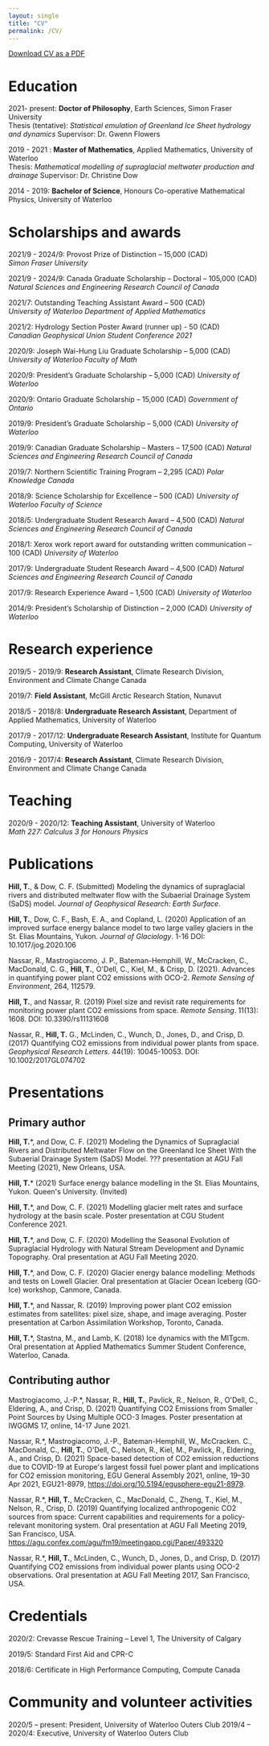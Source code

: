 ```yaml
---
layout: single
title: "CV"
permalink: /CV/
---
```


[Download CV as a PDF](/assets/hill_tim_CV.pdf)

# Education
2021- present: **Doctor of Philosophy**, Earth Sciences, Simon Fraser University\
Thesis (tentative): *Statistical emulation of Greenland Ice Sheet hydrology and dynamics*
Supervisor: Dr. Gwenn Flowers

2019 - 2021 : **Master of Mathematics**, Applied Mathematics, University of Waterloo\
Thesis: *Mathematical modelling of supraglacial meltwater production and drainage*
Supervisor: Dr. Christine Dow

2014 - 2019: **Bachelor of Science**, Honours Co-operative Mathematical Physics, University of Waterloo

# Scholarships and awards
2021/9 - 2024/9: Provost Prize of Distinction – 15,000 (CAD)\
*Simon Fraser University*

2021/9 - 2024/9: Canada Graduate Scholarship – Doctoral – 105,000 (CAD)\
*Natural Sciences and Engineering Research Council of Canada*

2021/7: Outstanding Teaching Assistant Award – 500 (CAD)\
*University of Waterloo Department of Applied Mathematics*

2021/2: Hydrology Section Poster Award (runner up) - 50 (CAD)\
*Canadian Geophysical Union Student Conference 2021*

2020/9: Joseph Wai-Hung Liu Graduate Scholarship – 5,000 (CAD)
*University of Waterloo Faculty of Math*

2020/9: President’s Graduate Scholarship – 5,000 (CAD)
*University of Waterloo*

2020/9: Ontario Graduate Scholarship – 15,000 (CAD)
*Government of Ontario*

2019/9: President’s Graduate Scholarship – 5,000 (CAD)
*University of Waterloo*

2019/9: Canadian Graduate Scholarship – Masters – 17,500 (CAD)
*Natural Sciences and Engineering Research Council of Canada*

2019/7: Northern Scientific Training Program – 2,295 (CAD)
*Polar Knowledge Canada*

2018/9: Science Scholarship for Excellence – 500 (CAD)
*University of Waterloo Faculty of Science*

2018/5: Undergraduate Student Research Award – 4,500 (CAD)
*Natural Sciences and Engineering Research Council of Canada*

2018/1: Xerox work report award for outstanding written communication – 100 (CAD)
*University of Waterloo*

2017/9: Undergraduate Student Research Award – 4,500 (CAD)
*Natural Sciences and Engineering Research Council of Canada*

2017/9: Research Experience Award – 1,500 (CAD)
*University of Waterloo*

2014/9: President’s Scholarship of Distinction – 2,000 (CAD)
*University of Waterloo*

# Research experience
2019/5 - 2019/9: **Research Assistant**, Climate Research Division, Environment and Climate Change Canada

2019/7: **Field Assistant**, McGill Arctic Research Station, Nunavut

2018/5 - 2018/8: **Undergraduate Research Assistant**, Department of Applied Mathematics, University of Waterloo

2017/9 - 2017/12: **Undergraduate Research Assistant**, Institute for Quantum Computing, University of Waterloo

2016/9 - 2017/4: **Research Assistant**, Climate Research Division, Environment and Climate Change Canada

# Teaching
2020/9 - 2020/12: **Teaching Assistant**, University of Waterloo\
*Math 227: Calculus 3 for Honours Physics*

# Publications
**Hill, T.**, & Dow, C. F. (Submitted) Modeling the dynamics of supraglacial rivers and distributed meltwater flow with the Subaerial Drainage System (SaDS) model. *Journal of Geophysical Research: Earth Surface*.

**Hill, T.**, Dow, C. F., Bash, E. A., and Copland, L. (2020) Application of an improved surface energy balance model to two large valley glaciers in the St. Elias Mountains, Yukon. *Journal of Glaciology*. 1-16 DOI: 10.1017/jog.2020.106

Nassar, R., Mastrogiacomo, J. P., Bateman-Hemphill, W., McCracken, C., MacDonald, C. G., **Hill, T.**, O'Dell, C., Kiel, M., & Crisp, D. (2021). Advances in quantifying power plant CO2 emissions with OCO-2. *Remote Sensing of Environment*, 264, 112579.

**Hill, T.**, and Nassar, R. (2019) Pixel size and revisit rate requirements for monitoring power plant CO2 emissions from space. *Remote Sensing*. 11(13): 1608. DOI: 10.3390/rs11131608

Nassar, R., **Hill, T.** G., McLinden, C., Wunch, D., Jones, D., and Crisp, D. (2017) Quantifying CO2 emissions from individual power plants from space. *Geophysical Research Letters*. 44(19): 10045-10053. DOI: 10.1002/2017GL074702

# Presentations

## Primary author
**Hill, T.**\*, and Dow, C. F. (2021) Modeling the Dynamics of Supraglacial Rivers and Distributed Meltwater Flow on the Greenland Ice Sheet With the Subaerial Drainage System (SaDS) Model. ??? presentation at AGU Fall Meeting (2021), New Orleans, USA.

**Hill, T.**\* (2021) Surface energy balance modelling in the St. Elias Mountains, Yukon. Queen's University. (Invited)

**Hill, T.**\*, and Dow, C. F. (2021) Modelling glacier melt rates and surface hydrology at the basin scale. Poster presentation at CGU Student Conference 2021.

**Hill, T.**\*, and Dow, C. F. (2020) Modelling the Seasonal Evolution of Supraglacial Hydrology with Natural Stream Development and Dynamic Topography. Oral presentation at AGU Fall Meeting 2020.

**Hill, T.**\*, and Dow, C. F. (2020) Glacier energy balance modelling: Methods and tests on Lowell Glacier. Oral presentation at Glacier Ocean Iceberg (GO-Ice) workshop, Canmore, Canada.

**Hill, T.**\*, and Nassar, R. (2019) Improving power plant CO2 emission estimates from satellites: pixel size, shape, and image averaging. Poster presentation at Carbon Assimilation Workshop, Toronto, Canada.

**Hill, T.**\*, Stastna, M., and Lamb, K. (2018) Ice dynamics with the MITgcm. Oral presentation at Applied Mathematics Summer Student Conference, Waterloo, Canada.

## Contributing author

Mastrogiacomo, J.-P.\*, Nassar, R., **Hill, T.**, Pavlick, R., Nelson, R., O'Dell, C., Eldering, A., and Crisp, D. (2021) Quantifying CO2 Emissions from Smaller Point Sources by Using Multiple OCO-3 Images. Poster presentation at IWGGMS 17, online, 14-17 June 2021.

Nassar, R.\*, Mastrogiacomo, J.-P., Bateman-Hemphill, W., McCracken. C., MacDonald, C., **Hill, T.**, O'Dell, C., Nelson, R., Kiel, M., Pavlick, R., Eldering, A., and Crisp, D. (2021) Space-based detection of CO2 emission reductions due to COVID-19 at Europe's largest fossil fuel power plant and implications for CO2 emission monitoring, EGU General Assembly 2021, online, 19–30 Apr 2021, EGU21-8979, https://doi.org/10.5194/egusphere-egu21-8979.

Nassar, R.\*, **Hill, T.**, McCracken, C., MacDonald, C., Zheng, T., Kiel, M., Nelson, R., Crisp, D. (2019) Quantifying localized anthropogenic CO2 sources from space: Current capabilities and requirements for a policy-relevant monitoring system. Oral presentation at AGU Fall Meeting 2019, San Francisco, USA. https://agu.confex.com/agu/fm19/meetingapp.cgi/Paper/493320

Nassar, R.\*, **Hill, T.**, McLinden, C., Wunch, D., Jones, D., and Crisp, D. (2017) Quantifying CO2 emissions from individual power plants using OCO-2 observations. Oral presentation at AGU Fall Meeting 2017, San Francisco, USA.

# Credentials
2020/2: Crevasse Rescue Training – Level 1, The University of Calgary

2019/5: Standard First Aid and CPR-C

2018/6: Certificate in High Performance Computing, Compute Canada

# Community and volunteer activities
2020/5 – present: President, University of Waterloo Outers Club
2019/4 – 2020/4: Executive, University of Waterloo Outers Club
